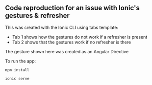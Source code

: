 ## Code reproduction for an issue with Ionic's gestures & refresher

This was created with the Ionic CLI using tabs template:
- Tab 1 shows how the gestures do not work if a refresher is present
- Tab 2 shows that the gestures work if no refresher is there

The gesture shown here was created as an Angular Directive

To run the app:
```
npm install

ionic serve
```